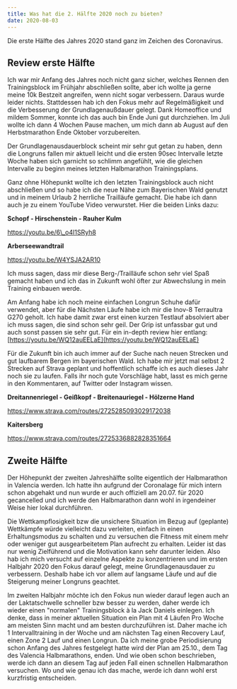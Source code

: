 ```yaml
---
title: Was hat die 2. Hälfte 2020 noch zu bieten?
date: 2020-08-03
---
```

Die erste Hälfte des Jahres 2020 stand ganz im Zeichen des Coronavirus.

## Review erste Hälfte

Ich war mir Anfang des Jahres noch nicht ganz sicher, welches Rennen den Trainingsblock im Frühjahr abschließen sollte, aber ich wollte ja gerne meine 10k Bestzeit angreifen, wenn nicht sogar verbessern. Daraus wurde leider nichts. Stattdessen hab ich den Fokus mehr auf Regelmäßigkeit und die Verbesserung der Grundlagenaußdauer gelegt. Dank Homeoffice und mildem Sommer, konnte ich das auch bin Ende Juni gut durchziehen. Im Juli wollte ich dann 4 Wochen Pause machen, um mich dann ab August auf den Herbstmarathon Ende Oktober vorzubereiten.

Der Grundlagenausdauerblock scheint mir sehr gut getan zu haben, denn die Longruns fallen mir aktuell leicht und die ersten 90sec Intervalle letzte Woche haben sich garnicht so schlimm angefühlt, wie die gleichen Intervalle zu beginn meines letzten Halbmarathon Trainingsplans.

Ganz ohne Höhepunkt wollte ich den letzten Trainingsblock auch nicht abschließen und so habe ich die neue Nähe zum Bayerischen Wald genutzt und in meinem Urlaub 2 herrliche Trailläufe gemacht. Die habe ich dann auch je zu einem YouTube Video verwurstet. Hier die beiden Links dazu:

**Schopf - Hirschenstein - Rauher Kulm**

https://youtu.be/6\_o4I1SRyh8

**Arberseewandtrail**

https://youtu.be/W4YSJA2AR10

Ich muss sagen, dass mir diese Berg-/Trailläufe schon sehr viel Spaß gemacht haben und ich das in Zukunft wohl öfter zur Abwechslung in mein Training einbauen werde.

Am Anfang habe ich noch meine einfachen Longrun Schuhe dafür verwendet, aber für die Nächsten Läufe habe ich mir die Inov-8 Terraultra G270 geholt. Ich habe damit zwar erst einen kurzen Testlauf absolviert aber ich muss sagen, die sind schon sehr geil. Der Grip ist unfassbar gut und auch sonst passen sie sehr gut. Für ein in-depth review hier entlang: [https://youtu.be/WQ12auEELaE](https://youtu.be/WQ12auEELaE)

Für die Zukunft bin ich auch immer auf der Suche nach neuen Strecken und gut laufbarem Bergen im bayerischen Wald. Ich habe mir jetzt mal selbst 2 Strecken auf Strava geplant und hoffentlich schaffe ich es auch dieses Jahr noch sie zu laufen. Falls ihr noch gute Vorschläge habt, lasst es mich gerne in den Kommentaren, auf Twitter oder Instagram wissen.

**Dreitannenriegel - Geißkopf - Breitenauriegel - Hölzerne Hand**

https://www.strava.com/routes/2725285093029172038

**Kaitersberg**

https://www.strava.com/routes/2725336882828351664

## Zweite Hälfte

Der Höhepunkt der zweiten Jahreshälfte sollte eigentlich der Halbmarathon in Valencia werden. Ich hatte ihn aufgrund der Coronalage für mich intern schon abgehakt und nun wurde er auch offiziell am 20.07. für 2020 gecancelled und ich werde den Halbmarathon dann wohl in irgendeiner Weise hier lokal durchführen.

Die Wettkampflosigkeit bzw die unsichere Situation im Bezug auf (geplante) Wettkämpfe würde vielleicht dazu verleiten, einfach in einen Erhaltungsmodus zu schalten und zu versuchen die Fitness mit einem mehr oder weniger gut ausgearbeitetem Plan aufrecht zu erhalten. Leider ist das nur wenig Zielführend und die Motivation kann sehr darunter leiden. Also hab ich mich versucht auf einzelne Aspekte zu konzentrieren und im ersten Halbjahr 2020 den Fokus darauf gelegt, meine Grundlagenausdauer zu verbessern. Deshalb habe ich vor allem auf langsame Läufe und auf die Steigerung meiner Longruns geachtet.

Im zweiten Halbjahr möchte ich den Fokus nun wieder darauf legen auch an der Laktatschwelle schneller bzw besser zu werden, daher werde ich wieder einen "normalen" Trainingsblock à la Jack Daniels einlegen. Ich denke, dass in meiner aktuellen Situation ein Plan mit 4 Läufen Pro Woche am meisten Sinn macht und am besten durchzuführen ist. Daher mache ich 1 Intervalltraining in der Woche und am nächsten Tag einen Recovery Lauf, einen Zone 2 Lauf und einen Longrun. Da ich meine grobe Periodisierung schon Anfang des Jahres festgelegt hatte wird der Plan am 25.10., dem Tag des Valencia Halbmarathons, enden. Und wie oben schon beschrieben, werde ich dann an diesem Tag auf jeden Fall einen schnellen Halbmarathon versuchen. Wo und wie genau ich das mache, werde ich dann wohl erst kurzfristig entscheiden.<br /><br />
